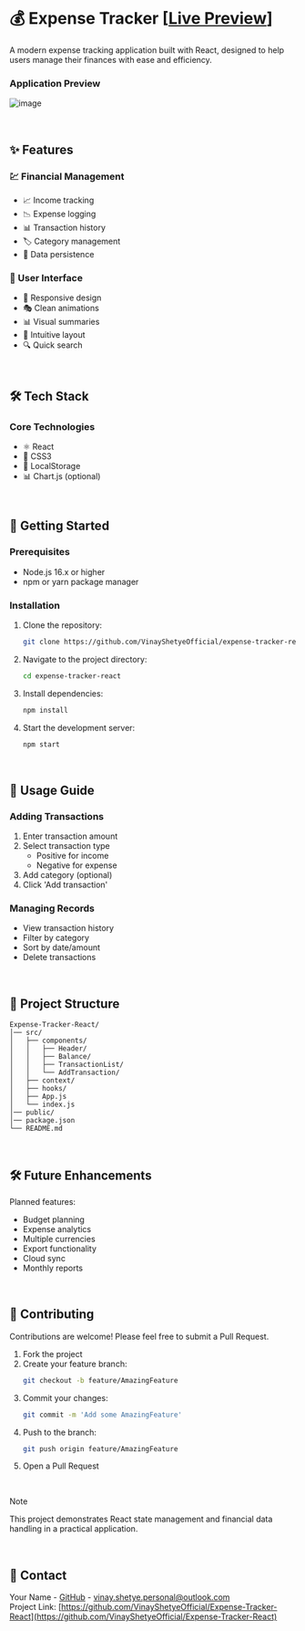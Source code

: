 # 💰 Expense Tracker [[Live Preview](https://expense-tracker-react-live.netlify.app/)]

A modern expense tracking application built with React, designed to help users manage their finances with ease and efficiency.

### Application Preview
![image](https://github.com/VinayShetyeOfficial/Expense-Tracker-React/assets/100470361/1944607d-6cc3-4787-91d8-e66aa1870737)  

<br>

## ✨ Features

### 💹 Financial Management

- 📈 Income tracking
- 📉 Expense logging
- 📊 Transaction history
- 🏷️ Category management
- 💾 Data persistence

### 🎨 User Interface

- 📱 Responsive design
- 🎭 Clean animations
- 📊 Visual summaries
- 🎨 Intuitive layout
- 🔍 Quick search

<br>

## 🛠️ Tech Stack

### Core Technologies
- ⚛️ React
- 🎨 CSS3
- 💾 LocalStorage
- 📊 Chart.js (optional)

<br>

## 🚀 Getting Started

### Prerequisites

- Node.js 16.x or higher
- npm or yarn package manager

### Installation

1. Clone the repository:
   ```sh
   git clone https://github.com/VinayShetyeOfficial/expense-tracker-react.git
   ```
2. Navigate to the project directory:
   ```sh
   cd expense-tracker-react
   ```
3. Install dependencies:
   ```sh
   npm install
   ```
4. Start the development server:
   ```sh
   npm start
   ```

<br>

## 📱 Usage Guide

### Adding Transactions
1. Enter transaction amount
2. Select transaction type
   - Positive for income
   - Negative for expense
3. Add category (optional)
4. Click 'Add transaction'

### Managing Records
- View transaction history
- Filter by category
- Sort by date/amount
- Delete transactions

<br>

## 📁 Project Structure

```
Expense-Tracker-React/
│── src/
│   ├── components/
│   │   ├── Header/
│   │   ├── Balance/
│   │   ├── TransactionList/
│   │   └── AddTransaction/
│   ├── context/
│   ├── hooks/
│   ├── App.js
│   └── index.js
│── public/
│── package.json
└── README.md
```

<br>

## 🛠️ Future Enhancements

Planned features:

- Budget planning
- Expense analytics
- Multiple currencies
- Export functionality
- Cloud sync
- Monthly reports

<br>

## 🤝 Contributing

Contributions are welcome! Please feel free to submit a Pull Request.

1. Fork the project
2. Create your feature branch:
   ```sh
   git checkout -b feature/AmazingFeature
   ```
3. Commit your changes:
   ```sh
   git commit -m 'Add some AmazingFeature'
   ```
4. Push to the branch:
   ```sh
   git push origin feature/AmazingFeature
   ```
5. Open a Pull Request

<br>

> [!NOTE]  
> This project demonstrates React state management and financial data handling in a practical application.

<br>

## 📧 Contact

Your Name - [GitHub](https://github.com/VinayShetyeOfficial) - vinay.shetye.personal@outlook.com <br>
Project Link: [https://github.com/VinayShetyeOfficial/Expense-Tracker-React](https://github.com/VinayShetyeOfficial/Expense-Tracker-React)
